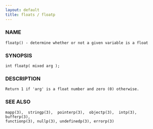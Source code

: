 ```yaml
---
layout: default
title: floats / floatp
---
```


### NAME

    floatp() - determine whether or not a given variable is a float


### SYNOPSIS

    int floatp( mixed arg );


### DESCRIPTION

    Return 1 if 'arg' is a float number and zero (0) otherwise.


### SEE ALSO

    mapp(3),  stringp(3),  pointerp(3),  objectp(3),  intp(3),  bufferp(3),
    functionp(3), nullp(3), undefinedp(3), errorp(3)
